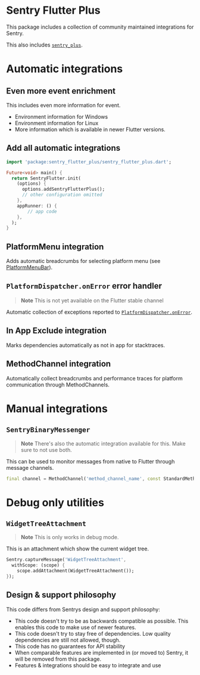 # Sentry Flutter Plus

This package includes a collection of community maintained integrations for Sentry.

This also includes [`sentry_plus`](https://pub.dev/packages/sentry_plus).

# Automatic integrations

## Even more event enrichment

This includes even more information for event.
- Environment information for Windows
- Environment information for Linux
- More information which is available in newer Flutter versions.

## Add all automatic integrations

```dart
import 'package:sentry_flutter_plus/sentry_flutter_plus.dart';

Future<void> main() {
  return SentryFlutter.init(
    (options) {
      options.addSentryFlutterPlus();
      // other configuration omitted
    },
    appRunner: () {
        // app code
    },
  );
}
```

## PlatformMenu integration

Adds automatic breadcrumbs for selecting platform menu (see [PlatformMenuBar](https://api.flutter.dev/flutter/widgets/PlatformMenuBar-class.html)).

## `PlatformDispatcher.onError` error handler

> **Note**
> This is not yet available on the Flutter stable channel

Automatic collection of exceptions reported to [`PlatformDispatcher.onError`](https://master-api.flutter.dev/flutter/dart-ui/PlatformDispatcher/onError.html).

## In App Exclude integration

Marks dependencies automatically as not in app for stacktraces.

## MethodChannel integration

Automatically collect breadcrumbs and performance traces for platform communication through MethodChannels.

# Manual integrations

## `SentryBinaryMessenger`

> **Note**
> There's also the automatic integration available for this. 
> Make sure to not use both.

This can be used to monitor messages from native to Flutter through message channels.

```dart
final channel = MethodChannel('method_channel_name', const StandardMethodCodec(), SentryBinaryMessenger());
```

# Debug only utilities

## `WidgetTreeAttachment`

> **Note**
> This is only works in debug mode.

This is an attachment which show the current widget tree. 

```dart
Sentry.captureMessage('WidgetTreeAttachment',
  withScope: (scope) {
    scope.addAttachment(WidgetTreeAttachment());
});
```

## Design & support philosophy

This code differs from Sentrys design and support philosophy:
- This code doesn't try to be as backwards compatible as possible. This enables this code to make use of newer features.
- This code doesn't try to stay free of dependencies. Low quality dependencies are still not allowed, though.
- This code has no guarantees for API stability
- When comparable features are implemented in (or moved to) Sentry, it will be removed from this package.
- Features & integrations should be easy to integrate and use